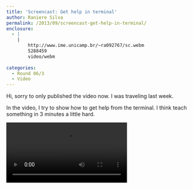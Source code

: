 ```yaml
---
title: 'Screencast: Get help in terminal'
author: Raniere Silva
permalink: /2013/09/screencast-get-help-in-terminal/
enclosure:
  - |
    |
        http://www.ime.unicamp.br/~ra092767/sc.webm
        5288459
        video/webm
        
categories:
  - Round 06/3
  - Video
---
```

Hi, sorry to only published the video now. I was traveling last week.

In the video, I try to show how to get help from the terminal. I think teach something in 3 minutes a little hard.

<video width=320 controls><source src="http://www.ime.unicamp.br/~ra092767/sc.webm" type="video/webm">Your browser does not support the video tag, download the video at http://www.ime.unicamp.br/~ra092767/sc.webm.</video>

